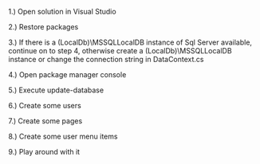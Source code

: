 1.) Open solution in Visual Studio

2.) Restore packages

3.) If there is a (LocalDb)\MSSQLLocalDB instance of Sql Server available, continue on to step 4, otherwise create a (LocalDb)\MSSQLLocalDB instance or change the connection string in DataContext.cs

4.) Open package manager console

5.) Execute update-database

6.) Create some users

7.) Create some pages

8.) Create some user menu items

9.) Play around with it